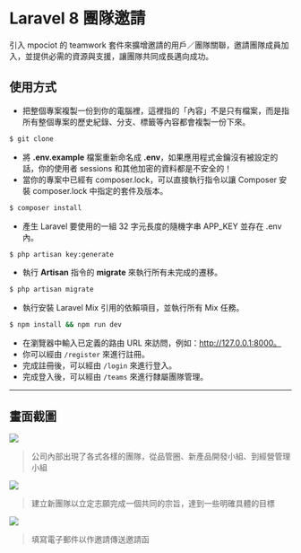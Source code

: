 # Laravel 8 團隊邀請

引入 mpociot 的 teamwork 套件來擴增邀請的用戶／團隊關聯，邀請團隊成員加入，並提供必需的資源與支援，讓團隊共同成長邁向成功。

## 使用方式
- 把整個專案複製一份到你的電腦裡，這裡指的「內容」不是只有檔案，而是指所有整個專案的歷史紀錄、分支、標籤等內容都會複製一份下來。
```sh
$ git clone
```
- 將 __.env.example__ 檔案重新命名成 __.env__，如果應用程式金鑰沒有被設定的話，你的使用者 sessions 和其他加密的資料都是不安全的！
- 當你的專案中已經有 composer.lock，可以直接執行指令以讓 Composer 安裝 composer.lock 中指定的套件及版本。
```sh
$ composer install
```
- 產生 Laravel 要使用的一組 32 字元長度的隨機字串 APP_KEY 並存在 .env 內。
```sh
$ php artisan key:generate
```
- 執行 __Artisan__ 指令的 __migrate__ 來執行所有未完成的遷移。
```sh
$ php artisan migrate
```
- 執行安裝 Laravel Mix 引用的依賴項目，並執行所有 Mix 任務。
```sh
$ npm install && npm run dev
```
- 在瀏覽器中輸入已定義的路由 URL 來訪問，例如：http://127.0.0.1:8000。
- 你可以經由 `/register` 來進行註冊。
- 完成註冊後，可以經由 `/login` 來進行登入。
- 完成登入後，可以經由 `/teams` 來進行隸屬團隊管理。

----

## 畫面截圖
![](https://i.imgur.com/MJ8DWcu.png)
> 公司內部出現了各式各樣的團隊，從品管圈、新產品開發小組、到經營管理小組

![](https://i.imgur.com/DXgJG9u.png)
> 建立新團隊以立定志願完成一個共同的宗旨，達到一些明確具體的目標

![](https://i.imgur.com/nsgrVu0.png)
> 填寫電子郵件以作邀請傳送邀請函
